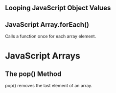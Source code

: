 <!DOCTYPE html>
<html>
<body>

<h2>Looping JavaScript Object Values</h2>
<p id="demo"></p>

<script>
const myJSON = '{"name":"Toyota","engine":2.5L,"price":32000}';
const myObj = JSON.parse(myJSON);

let text = "";
for (const x in myObj) {
  text += myObj[x] + ", ";
}
document.getElementById("demo").innerHTML = text;
</script>
<h2>JavaScript Array.forEach()</h2>
<p>Calls a function once for each array element.</p>

<p id="demo"></p>

<script>
const numbers = [45, 4, 9, 16, 25];

let txt = "";
numbers.forEach(myFunction);
document.getElementById("demo").innerHTML = txt;

function myFunction(value) {
  txt += value + "<br>"; 
}
</script>
<h1>JavaScript Arrays</h1>
<h2>The pop() Method</h2>

<p>pop() removes the last element of an array.</p>

<p id="demo"></p>

<script>
const fruits = ["Banana", "Orange", "Apple", "Mango"];
fruits.pop();
document.getElementById("demo").innerHTML = fruits;
</script>

</body>
</html>
